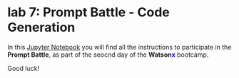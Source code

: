 # lab 7: Prompt Battle - Code Generation

In this [Jupyter Notebook](./prompt_battle_code_gen.ipynb) you will find all the instructions to participate in the **Prompt Battle**, as part of the seocnd day of the **Watson<span style="color:blue">x</span>**  bootcamp.

Good luck!



